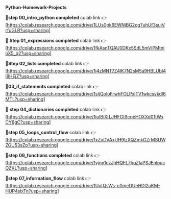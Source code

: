 **Python-Homework-Projects**

🚀**step 00_intro_python completed**
colab link 👉 [https://colab.research.google.com/drive/1LUs0pk6EWNjBG2cg7uhUf3suiVrfuGLR?usp=sharing]

🚀 **Step 01_expressions completed**
colab link 👉 [https://colab.research.google.com/drive/1fkAsnTQAU0DKx5SdL5mVlPMtnioX5_q2?usp=sharing]

🚀**Step 02_lists completed**
colab link 👉 [https://colab.research.google.com/drive/1i4zMNT7Z4lK7N2sM5a9HBLUbI4l8HEjZ?usp=sharing]

🚀**03_if_statements completed**
colab link 👉 [https://colab.research.google.com/drive/1sIjQoIoFrwhFOLPxlTV1wkcsvkdI6MTL?usp=sharing]

🚀 **step 04_dictionaries completed**
colab link 👉 [https://colab.research.google.com/drive/1iuIBiXtLJHFGt9cqeHOXXd01tWxCY6gC?usp=sharing]

🚀**step 05_loops_control_flow**
colab link 👉 [https://colab.research.google.com/drive/1xZuDVAxUH9lzXQZmkGZrMSUWZGU53sZp?usp=sharing]


🚀**step 06_functions completed**
colab link 👉 [https://colab.research.google.com/drive/1yjnn1ozJhHQFL7hqZIaPSJEnlpucQZKL?usp=sharing]

🚀**step 07_information_flow**
colab link 👉 [https://colab.research.google.com/drive/1UvtQsWs-c0meDUeHDl2uKM-HUP4slxTn?usp=sharing]
